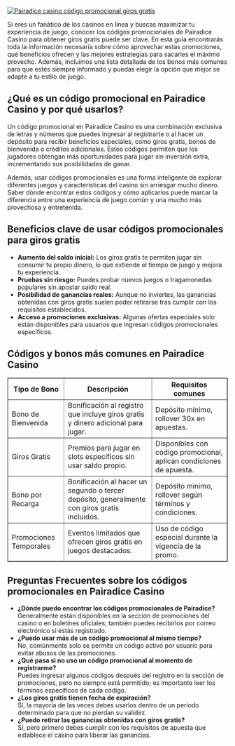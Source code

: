 [![Pairadice casino código promocional giros gratis](https://123-caf.pages.dev/gitsignup.png)](https://vrmoo.ru/Bt82HjjY)

<p>Si eres un fanático de los casinos en línea y buscas maximizar tu experiencia de juego, conocer los códigos promocionales de Pairadice Casino para obtener giros gratis puede ser clave. En esta guía encontrarás toda la información necesaria sobre cómo aprovechar estas promociones, qué beneficios ofrecen y las mejores estrategias para sacarles el máximo provecho. Además, incluimos una lista detallada de los bonos más comunes para que estés siempre informado y puedas elegir la opción que mejor se adapte a tu estilo de juego.</p>  <h2>¿Qué es un código promocional en Pairadice Casino y por qué usarlos?</h2> <p>Un código promocional en Pairadice Casino es una combinación exclusiva de letras y números que puedes ingresar al registrarte o al hacer un depósito para recibir beneficios especiales, como giros gratis, bonos de bienvenida o créditos adicionales. Estos códigos permiten que los jugadores obtengan más oportunidades para jugar sin inversión extra, incrementando sus posibilidades de ganar.</p> <p>Además, usar códigos promocionales es una forma inteligente de explorar diferentes juegos y características del casino sin arriesgar mucho dinero. Saber dónde encontrar estos códigos y cómo aplicarlos puede marcar la diferencia entre una experiencia de juego común y una mucho más provechosa y entretenida.</p>  <h2>Beneficios clave de usar códigos promocionales para giros gratis</h2> <ul>   <li><strong>Aumento del saldo inicial:</strong> Los giros gratis te permiten jugar sin consumir tu propio dinero, lo que extiende el tiempo de juego y mejora tu experiencia.</li>   <li><strong>Pruebas sin riesgo:</strong> Puedes probar nuevos juegos o tragamonedas populares sin apostar saldo real.</li>   <li><strong>Posibilidad de ganancias reales:</strong> Aunque no inviertes, las ganancias obtenidas con giros gratis suelen poder retirarse tras cumplir con los requisitos establecidos.</li>   <li><strong>Acceso a promociones exclusivas:</strong> Algunas ofertas especiales solo están disponibles para usuarios que ingresan códigos promocionales específicos.</li> </ul>  <h2>Códigos y bonos más comunes en Pairadice Casino</h2> <table border="1" cellspacing="0" cellpadding="8">   <thead>     <tr>       <th>Tipo de Bono</th>       <th>Descripción</th>       <th>Requisitos comunes</th>     </tr>   </thead>   <tbody>     <tr>       <td>Bono de Bienvenida</td>       <td>Bonificación al registro que incluye giros gratis y dinero adicional para jugar.</td>       <td>Depósito mínimo, rollover 30x en apuestas.</td>     </tr>     <tr>       <td>Giros Gratis</td>       <td>Premios para jugar en slots específicos sin usar saldo propio.</td>       <td>Disponibles con código promocional, aplican condiciones de apuesta.</td>     </tr>     <tr>       <td>Bono por Recarga</td>       <td>Bonificación al hacer un segundo o tercer depósito, generalmente con giros gratis incluidos.</td>       <td>Depósito mínimo, rollover según términos y condiciones.</td>     </tr>     <tr>       <td>Promociones Temporales</td>       <td>Eventos limitados que ofrecen giros gratis en juegos destacados.</td>       <td>Uso de código especial durante la vigencia de la promo.</td>     </tr>   </tbody> </table>  <h2>Preguntas Frecuentes sobre los códigos promocionales en Pairadice Casino</h2> <ul>   <li><strong>¿Dónde puedo encontrar los códigos promocionales de Pairadice?</strong><br>Generalmente están disponibles en la sección de promociones del casino o en boletines oficiales; también puedes recibirlos por correo electrónico si estás registrado.</li>   <li><strong>¿Puedo usar más de un código promocional al mismo tiempo?</strong><br>No, comúnmente solo se permite un código activo por usuario para evitar abusos de las promociones.</li>   <li><strong>¿Qué pasa si no uso un código promocional al momento de registrarme?</strong><br>Puedes ingresar algunos códigos después del registro en la sección de promociones, pero no siempre está permitido; es importante leer los términos específicos de cada código.</li>   <li><strong>¿Los giros gratis tienen fecha de expiración?</strong><br>Sí, la mayoría de las veces debes usarlos dentro de un período determinado para que no pierdan su validez.</li>   <li><strong>¿Puedo retirar las ganancias obtenidas con giros gratis?</strong><br>Sí, pero primero debes cumplir con los requisitos de apuesta que establece el casino para liberar las ganancias.</li> </ul>